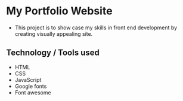 # My Portfolio Website

- This project is to show case my skills in front end development by creating visually appealing site.

## Technology / Tools used

- HTML
- CSS
- JavaScript
- Google fonts
- Font awesome
